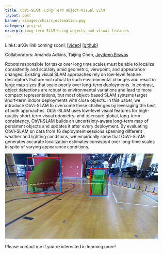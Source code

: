 ```yaml
---
title: ObVi-SLAM: Long-Term Object-Visual SLAM
layout: post
banner: /images/chairs_estimation.png
category: project
excerpt: Long-term SLAM using objects and visual features
--- 
```


Links: arXiv link coming soon!, [[video](https://youtu.be/quJOgnEdaZ0)] [[github](https://github.com/ut-amrl/ObVi-SLAM)]

Collaborators: Amanda Adkins, Taijing Chen, [Joydeep Biswas](https://www.joydeepb.com)

Robots responsible for tasks over long time scales must be able to localize consistently and scalably amid geometric, viewpoint, and appearance changes. Existing visual SLAM approaches rely on low-level feature descriptors that are not robust to such environmental changes and result in large map sizes that scale poorly over long-term deployments. In contrast, object detections are robust to environmental variations and lead to more compact representations, but most object-based SLAM systems target short-term indoor deployments with close objects. In this paper, we introduce ObVi-SLAM to overcome these challenges by leveraging the best of both approaches. ObVi-SLAM uses low-level visual features for high-quality short-term visual odometry; and to ensure global, long-term consistency, ObVi-SLAM builds an uncertainty-aware long-term map of persistent objects and updates it after every deployment. By evaluating ObVi-SLAM on data from 16 deployment sessions spanning different weather and lighting conditions, we empirically show that ObVi-SLAM generates accurate localization estimates consistent over long-time scales in spite of varying appearance conditions. 

![ObVi-SLAM](/images/chairs_estimation.png) 

Please contact me if you're interested in learning more!

